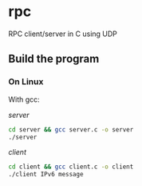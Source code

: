 # rpc
RPC client/server in C using UDP

## Build the program

### On Linux
With gcc:

*server*
```bash
cd server && gcc server.c -o server
./server
```

*client*
```bash
cd client && gcc client.c -o client
./client IPv6 message
```
